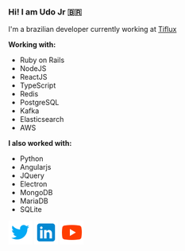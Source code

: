### Hi! I am Udo Jr 🇧🇷
I'm a brazilian developer currently working at <a href="https://tiflux.com" target="_blank">Tiflux</a>


**Working with:**
- Ruby on Rails
- NodeJS
- ReactJS
- TypeScript
- Redis
- PostgreSQL
- Kafka
- Elasticsearch
- AWS

**I also worked with:**
- Python
- Angularjs
- JQuery
- Electron
- MongoDB
- MariaDB
- SQLite

[![Twitter](twitter.png)](https://twitter.com/udoschjr)
[![Linkedin](linkedin.png)](https://www.linkedin.com/in/udo-schmidt-junior-b4894689/)
[![Youtube](youtube.png)](https://www.youtube.com/@programanostrilhos5916)
